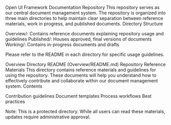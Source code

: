Open UI Framework Documentation Repository
This repository serves as our central document management system. The repository is organized into three main directories to help maintain clear separation between reference materials, work in progress, and published documents.
Directory Structure

Overview/: Contains reference documents explaining repository usage and guidelines
Published/: Houses approved, final versions of documents
Working/: Contains in-progress documents and drafts

Please refer to the README in each directory for specific usage guidelines.

Overview Directory README (Overview/README.md)
Repository Reference Materials
This directory contains reference materials and guidelines for using the repository. These documents will help you understand how to effectively contribute and collaborate within our document management system.
Contents

Contribution guidelines
Document templates
Process workflows
Best practices

Note: This is a protected directory. While all users can read these materials, updates require administrative approval.